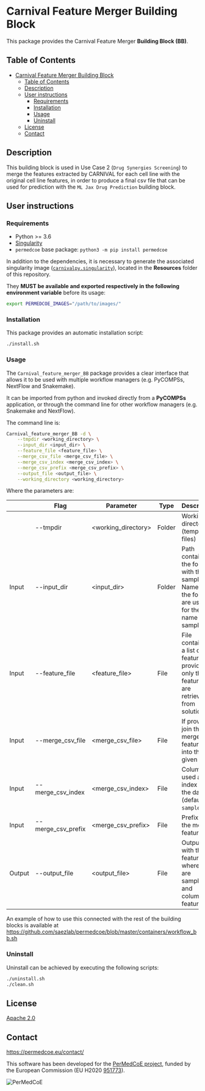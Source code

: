 # Carnival Feature Merger Building Block

This package provides the Carnival Feature Merger **Building Block (BB)**.

## Table of Contents

- [Carnival Feature Merger Building Block](#carnival-feature-merger-building-block)
  - [Table of Contents](#table-of-contents)
  - [Description](#description)
  - [User instructions](#user-instructions)
    - [Requirements](#requirements)
    - [Installation](#installation)
    - [Usage](#usage)
    - [Uninstall](#uninstall)
  - [License](#license)
  - [Contact](#contact)

## Description

This building block is used in Use Case 2 (`Drug Synergies Screening`) to merge the features extracted by CARNIVAL for each cell line with the original cell line features, in order to produce a final csv file that can be used for prediction with the `ML Jax Drug Prediction` building block.

## User instructions

### Requirements

- Python >= 3.6
- [Singularity](https://singularity.lbl.gov/docs-installation)
- `permedcoe` base package: `python3 -m pip install permedcoe`

In addition to the dependencies, it is necessary to generate the associated
singularity image ([`carnivalpy.singularity`](../Resources/images/carnivalpy.singularity)),
located in the **Resources** folder of this repository.

They **MUST be available and exported respectively in the following environment variable**
before its usage:

```bash
export PERMEDCOE_IMAGES="/path/to/images/"
```

### Installation

This package provides an automatic installation script:

```bash
./install.sh
```

### Usage

The `Carnival_feature_merger_BB` package provides a clear interface that allows
it to be used with multiple workflow managers (e.g. PyCOMPSs, NextFlow and
Snakemake).

It can be imported from python and invoked directly from a **PyCOMPSs**
application, or through the command line for other workflow managers
(e.g. Snakemake and NextFlow).

The command line is:

```bash
Carnival_feature_merger_BB -d \
    --tmpdir <working_directory> \
    --input_dir <input_dir> \
    --feature_file <feature_file> \
    --merge_csv_file <merge_csv_file> \
    --merge_csv_index <merge_csv_index> \
    --merge_csv_prefix <merge_csv_prefix> \
    --output_file <output_file> \
    --working_directory <working_directory>
```

Where the parameters are:

|        | Flag                | Parameter            | Type   | Description                                                                                             |
|--------|---------------------|----------------------|--------|---------------------------------------------------------------------------------------------------------|
|        | --tmpdir            | \<working_directory> | Folder | Working directory (temporary files)                                                                     |
| Input  | --input_dir         | \<input_dir>         | Folder | Path containing the folders with the samples. Name of the folders are used for the name of the samples  |
| Input  | --feature_file      | \<feature_file>      | File   | File containing a list of features. If provided, only those features are retrieved from solutions       |
| Input  | --merge_csv_file    | \<merge_csv_file>    | File   | If provided, join the merged features into the given file                                               |
| Input  | --merge_csv_index   | \<merge_csv_index>   | File   | Column ID used as the index for the data (default: `sample`)                                            |
| Input  | --merge_csv_prefix  | \<merge_csv_prefix>  | File   | Prefix for the merged features                                                                          |
| Output | --output_file       | \<output_file>       | File   | Output file with the features, where rows are samples and columns features                              |

An example of how to use this connected with the rest of the building blocks is available at https://github.com/saezlab/permedcoe/blob/master/containers/workflow_bb.sh

### Uninstall

Uninstall can be achieved by executing the following scripts:

```bash
./uninstall.sh
./clean.sh
```

## License

[Apache 2.0](https://www.apache.org/licenses/LICENSE-2.0)

## Contact

<https://permedcoe.eu/contact/>

This software has been developed for the [PerMedCoE project](https://permedcoe.eu/), funded by the European Commission (EU H2020 [951773](https://cordis.europa.eu/project/id/951773)).

![](https://permedcoe.eu/wp-content/uploads/2020/11/logo_1.png "PerMedCoE")
